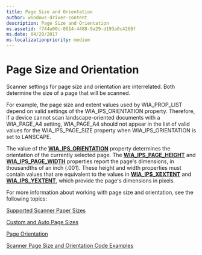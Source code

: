 ```yaml
---
title: Page Size and Orientation
author: windows-driver-content
description: Page Size and Orientation
ms.assetid: f744a00c-8614-4488-9a29-d193a0c4268f
ms.date: 04/20/2017
ms.localizationpriority: medium
---
```


# Page Size and Orientation


Scanner settings for page size and orientation are interrelated. Both determine the size of a page that will be scanned.

For example, the page size and extent values used by WIA\_PROP\_LIST depend on valid settings of the WIA\_IPS\_ORIENTATION property. Therefore, if a device cannot scan landscape-oriented documents with a WIA\_PAGE\_A4 setting, WIA\_PAGE\_A4 should not appear in the list of valid values for the WIA\_IPS\_PAGE\_SIZE property when WIA\_IPS\_ORIENTATION is set to LANSCAPE.

The value of the [**WIA\_IPS\_ORIENTATION**](https://msdn.microsoft.com/library/windows/hardware/ff552625) property determines the orientation of the currently selected page. The [**WIA\_IPS\_PAGE\_HEIGHT**](https://msdn.microsoft.com/library/windows/hardware/ff552632) and [**WIA\_IPS\_PAGE\_WIDTH**](https://msdn.microsoft.com/library/windows/hardware/ff552636) properties report the page's dimensions, in thousandths of an inch (.001). These height and width properties must contain values that are equivalent to the values in [**WIA\_IPS\_XEXTENT**](https://msdn.microsoft.com/library/windows/hardware/ff552661) and [**WIA\_IPS\_YEXTENT**](https://msdn.microsoft.com/library/windows/hardware/ff552669), which provide the page's dimensions in pixels.

For more information about working with page size and orientation, see the following topics:

[Supported Scanner Paper Sizes](supported-scanner-paper-sizes.md)

[Custom and Auto Page Sizes](custom-and-auto-page-sizes.md)

[Page Orientation](page-orientation.md)

[Scanner Page Size and Orientation Code Examples](page-size-and-orientation-code-examples.md)

 

 




